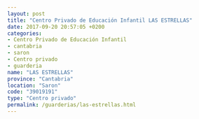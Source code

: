 ```yaml
---
layout: post
title: "Centro Privado de Educación Infantil LAS ESTRELLAS"
date: 2017-09-20 20:57:05 +0200
categories:
- Centro Privado de Educación Infantil
- cantabria
- saron
- Centro privado
- guarderia
name: "LAS ESTRELLAS"
province: "Cantabria"
location: "Saron"
code: "39019191"
type: "Centro privado"
permalink: /guarderias/las-estrellas.html
---
```

